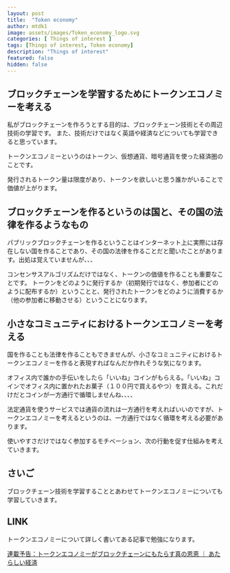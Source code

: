 ```yaml
---
layout: post
title:  "Token economy"
author: mtdk1
image: assets/images/Token_economy_logo.svg
categories: [ Things of interest ]
tags: [Things of interest, Token economy]
description: "Things of interest"
featured: false
hidden: false
---
```


## ブロックチェーンを学習するためにトークンエコノミーを考える

私がブロックチェーンを作ろうとする目的は、ブロックチェーン技術とその周辺技術の学習です。
また、技術だけではなく英語や経済などについても学習できると思っています。

トークンエコノミーというのはトークン、仮想通貨、暗号通貨を使った経済圏のことです。

発行されるトークン量は限度があり、トークンを欲しいと思う誰かがいることで価値が上がります。

## ブロックチェーンを作るというのは国と、その国の法律を作るようなもの

パブリックブロックチェーンを作るということはインターネット上に実際には存在しない国を作ることであり、その国の法律を作ることだと聞いたことがあります。出処は覚えていませんが、、、

コンセンサスアルゴリズムだけではなく、トークンの価値を作ることも重要なことです。
トークンをどのように発行するか（初期発行ではなく、参加者にどのように配布するか）ということと、発行されたトークンをどのように消費するか（他の参加者に移動させる）ということになります。

## 小さなコミュニティにおけるトークンエコノミーを考える

国を作ることも法律を作ることもできませんが、小さなコミュニティにおけるトークンエコノミーを作ると表現すればなんだか作れそうな気になります。

オフィス内で誰かの手伝いをしたら「いいね」コインがもらえる。「いいね」コインでオフィス内に置かれたお菓子（１００円で買えるやつ）を買える。これだけだとコインが一方通行で循環しませんね、、、、

法定通貨を使うサービスでは通貨の流れは一方通行を考えればいいのですが、トークンエコノミーを考えるというのは、一方通行ではなく循環を考える必要があります。

使いやすさだけではなく参加するモチベーション、次の行動を促す仕組みを考えていきます。

## さいご

ブロックチェーン技術を学習することとあわせてトークンエコノミーについても学習していきます。

## LINK

トークンエコノミーについて詳しく書いてある記事で勉強になります。

[連載予告：トークンエコノミーがブロックチェーンにもたらす真の恩恵 ｜ あたらしい経済](https://www.neweconomy.jp/features/zerokara/25593)